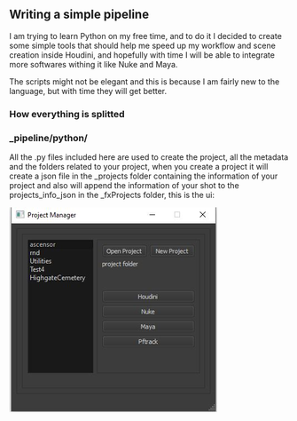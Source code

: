 ## Writing a simple pipeline
I am trying to learn Python on my free time, and to do it I decided to 
create some simple tools that should help me speed up my workflow and
scene creation inside Houdini, and hopefully with time I will be able to
integrate more softwares withing it like Nuke and Maya.

The scripts might not be elegant and this is because I am fairly new to the 
language, but with time they will get better.

### How everything is splitted

### _pipeline/python/
All the .py files included here are used to create the project, all the metadata
and the folders related to your project, when you create a project it will create
a json file in the _projects folder containing the information of your project
and also will append the information of your shot to the projects_info_json in 
the _fxProjects folder, this is the ui:

![](images/project_manager.JPG)
